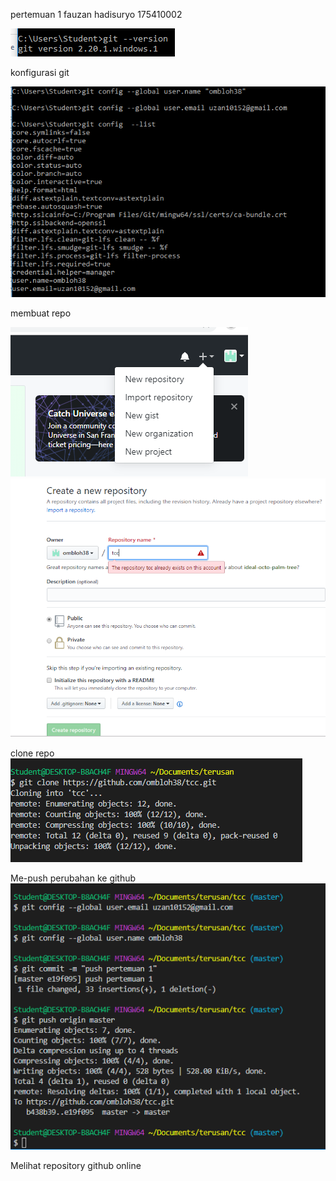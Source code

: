 pertemuan 1
fauzan hadisuryo 175410002

![cek versi](./01.PNG)

konfigurasi git

![cek versi](./02.PNG)

membuat repo

![cek versi](./03.PNG)
![cek versi](./04.PNG)

clone repo
![clone repo](./07.png)

Me-push perubahan ke github
![push](./08.png)

Melihat repository github online






